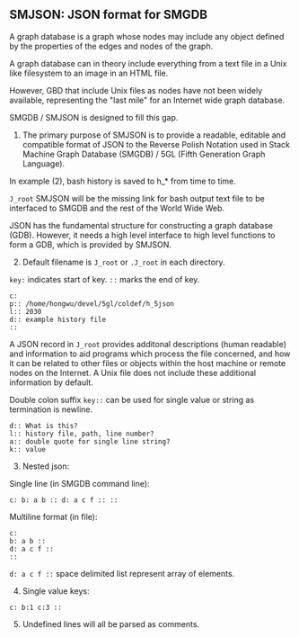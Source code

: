 ## SMJSON: JSON format for SMGDB

A graph database is a graph whose nodes may include any object defined by the properties of the edges and nodes of the graph. 

A graph database can in theory include everything from a text file in a Unix like filesystem to an image in an HTML file.

However, GBD that include Unix files as nodes have not been widely available, representing the "last mile" for an Internet wide graph database.

SMGDB / SMJSON is designed to fill this gap.


1. The primary purpose of SMJSON is to provide a readable, editable and compatible format of JSON to the Reverse Polish Notation used in Stack Machine Graph Database (SMGDB) / 5GL (Fifth Generation Graph Language).

In example (2), bash history is saved to h_* from time to time. 

`J_root` SMJSON will be the missing link for bash output text file to be interfaced to SMGDB and the rest of the World Wide Web.

JSON has the fundamental structure for constructing a graph database (GDB). However, it needs a high level interface to high level functions to form a GDB, which is provided by SMJSON.

2. Default filename is `J_root` or `.J_root` in each directory.

`key:` indicates start of key. `::` marks the end of key.

```
c:
p:: /home/hongwu/devel/5gl/coldef/h_5json
l:: 2030
d:: example history file
::
```

A JSON record in `J_root` provides additonal descriptions (human readable) and information to aid programs which process the file concerned, and how it can be related to other files or objects within the host machine or remote nodes on the Internet. A Unix file does not include these additional information by default.

Double colon suffix `key::` can be used for single value or string as termination is newline.

```
d:: What is this?
l:: history file, path, line number?
a:: double quote for single line string?
k:: value
```

3. Nested json:

Single line (in SMGDB command line):
```
c: b: a b :: d: a c f :: ::
```

Multiline format (in file):
```
c: 
b: a b :: 
d: a c f :: 
::
```

`d: a c f ::` space delimited list represent array of elements. 

4. Single value keys:

`c: b:1 c:3 ::`

5. Undefined lines will all be parsed as comments.

